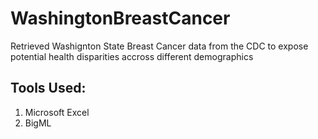 # WashingtonBreastCancer
Retrieved Washignton State Breast Cancer data from the CDC to expose potential health disparities accross different demographics
## Tools Used:
1. Microsoft Excel
2. BigML

